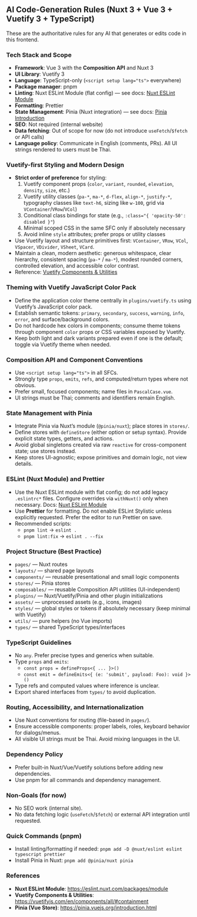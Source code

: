 ## AI Code-Generation Rules (Nuxt 3 + Vue 3 + Vuetify 3 + TypeScript)

These are the authoritative rules for any AI that generates or edits code in this frontend.

### Tech Stack and Scope

- **Framework**: Vue 3 with the **Composition API** and Nuxt 3
- **UI Library**: Vuetify 3
- **Language**: TypeScript-only (`<script setup lang="ts">` everywhere)
- **Package manager**: pnpm
- **Linting**: Nuxt ESLint Module (flat config) — see docs: [Nuxt ESLint Module](https://eslint.nuxt.com/packages/module)
- **Formatting**: Prettier
- **State Management**: Pinia (Nuxt integration) — see docs: [Pinia Introduction](https://pinia.vuejs.org/introduction.html)
- **SEO**: Not required (internal website)
- **Data fetching**: Out of scope for now (do not introduce `useFetch`/`$fetch` or API calls)
- **Language policy**: Communicate in English (comments, PRs). All UI strings rendered to users must be Thai.

### Vuetify-first Styling and Modern Design

- **Strict order of preference** for styling:
  1. Vuetify component props (`color`, `variant`, `rounded`, `elevation`, `density`, `size`, etc.)
  2. Vuetify utility classes (`pa-*`, `ma-*`, `d-flex`, `align-*`, `justify-*`, typography classes like `text-h6`, sizing like `w-100`, grid via `VContainer`/`VRow`/`VCol`)
  3. Conditional class bindings for state (e.g., `:class="{ 'opacity-50': disabled }"`)
  4. Minimal scoped CSS in the same SFC only if absolutely necessary
  5. Avoid inline `style` attributes; prefer props or utility classes
- Use Vuetify layout and structure primitives first: `VContainer`, `VRow`, `VCol`, `VSpacer`, `VDivider`, `VSheet`, `VCard`.
- Maintain a clean, modern aesthetic: generous whitespace, clear hierarchy, consistent spacing (`pa-*` / `ma-*`), modest rounded corners, controlled elevation, and accessible color contrast.
- Reference: [Vuetify Components & Utilities](https://vuetifyjs.com/en/components/all/#containment)

### Theming with Vuetify JavaScript Color Pack

- Define the application color theme centrally in `plugins/vuetify.ts` using Vuetify’s JavaScript color pack.
- Establish semantic tokens: `primary`, `secondary`, `success`, `warning`, `info`, `error`, and surface/background colors.
- Do not hardcode hex colors in components; consume theme tokens through component `color` props or CSS variables exposed by Vuetify.
- Keep both light and dark variants prepared even if one is the default; toggle via Vuetify theme when needed.

### Composition API and Component Conventions

- Use `<script setup lang="ts">` in all SFCs.
- Strongly type `props`, `emits`, `refs`, and computed/return types where not obvious.
- Prefer small, focused components; name files in `PascalCase.vue`.
- UI strings must be Thai; comments and identifiers remain English.

### State Management with Pinia

- Integrate Pinia via Nuxt’s module (`@pinia/nuxt`); place stores in `stores/`.
- Define stores with `defineStore` (either option or setup syntax). Provide explicit state types, getters, and actions.
- Avoid global singletons created via raw `reactive` for cross-component state; use stores instead.
- Keep stores UI-agnostic; expose primitives and domain logic, not view details.

### ESLint (Nuxt Module) and Prettier

- Use the Nuxt ESLint module with flat config; do not add legacy `.eslintrc*` files. Configure overrides via `withNuxt()` only when necessary. Docs: [Nuxt ESLint Module](https://eslint.nuxt.com/packages/module)
- Use **Prettier** for formatting. Do not enable ESLint Stylistic unless explicitly requested. Prefer the editor to run Prettier on save.
- Recommended scripts:
  - `pnpm lint` → `eslint .`
  - `pnpm lint:fix` → `eslint . --fix`

### Project Structure (Best Practice)

- `pages/` — Nuxt routes
- `layouts/` — shared page layouts
- `components/` — reusable presentational and small logic components
- `stores/` — Pinia stores
- `composables/` — reusable Composition API utilities (UI-independent)
- `plugins/` — Nuxt/Vuetify/Pinia and other plugin initializations
- `assets/` — unprocessed assets (e.g., icons, images)
- `styles/` — global styles or tokens if absolutely necessary (keep minimal with Vuetify)
- `utils/` — pure helpers (no Vue imports)
- `types/` — shared TypeScript types/interfaces

### TypeScript Guidelines

- No `any`. Prefer precise types and generics when suitable.
- Type `props` and `emits`:
  - `const props = defineProps<{ ... }>()`
  - `const emit = defineEmits<{ (e: 'submit', payload: Foo): void }>()`
- Type refs and computed values where inference is unclear.
- Export shared interfaces from `types/` to avoid duplication.

### Routing, Accessibility, and Internationalization

- Use Nuxt conventions for routing (file-based in `pages/`).
- Ensure accessible components: proper labels, roles, keyboard behavior for dialogs/menus.
- All visible UI strings must be Thai. Avoid mixing languages in the UI.

### Dependency Policy

- Prefer built-in Nuxt/Vue/Vuetify solutions before adding new dependencies.
- Use pnpm for all commands and dependency management.

### Non-Goals (for now)

- No SEO work (internal site).
- No data fetching logic (`useFetch`/`$fetch`) or external API integration until requested.

### Quick Commands (pnpm)

- Install linting/formatting if needed: `pnpm add -D @nuxt/eslint eslint typescript prettier`
- Install Pinia in Nuxt: `pnpm add @pinia/nuxt pinia`

### References

- **Nuxt ESLint Module**: https://eslint.nuxt.com/packages/module
- **Vuetify Components & Utilities**: https://vuetifyjs.com/en/components/all/#containment
- **Pinia (Vue Store)**: https://pinia.vuejs.org/introduction.html
